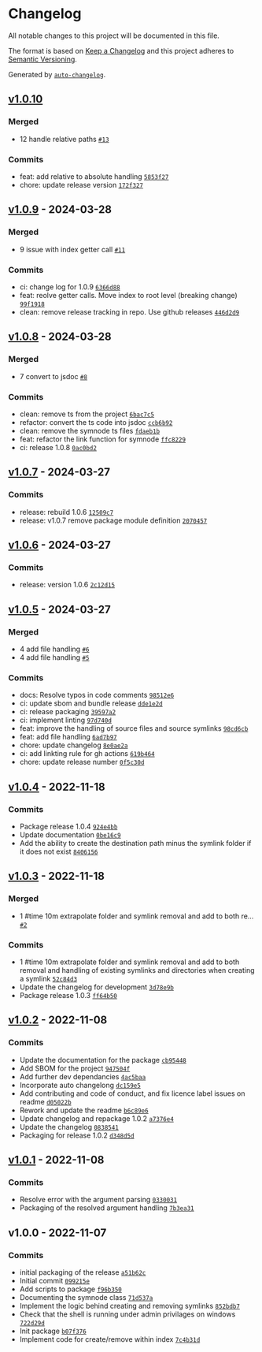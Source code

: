 # Changelog

All notable changes to this project will be documented in this file.

The format is based on [Keep a Changelog](https://keepachangelog.com/en/1.0.0/)
and this project adheres to [Semantic Versioning](https://semver.org/spec/v2.0.0.html).

Generated by [`auto-changelog`](https://github.com/CookPete/auto-changelog).

## [v1.0.10](https://github.com/elcapitansponge/symnode/compare/v1.0.9...v1.0.10)

### Merged

- 12 handle relative paths [`#13`](https://github.com/elcapitansponge/symnode/pull/13)

### Commits

- feat: add relative to absolute handling [`5853f27`](https://github.com/elcapitansponge/symnode/commit/5853f2771beaec611618f9a801947735151d1b76)
- chore: update release version [`172f327`](https://github.com/elcapitansponge/symnode/commit/172f3273273339208ff7e3157f99c38fdb46c90e)

## [v1.0.9](https://github.com/elcapitansponge/symnode/compare/v1.0.8...v1.0.9) - 2024-03-28

### Merged

- 9 issue with index getter call [`#11`](https://github.com/elcapitansponge/symnode/pull/11)

### Commits

- ci: change log for 1.0.9 [`6366d88`](https://github.com/elcapitansponge/symnode/commit/6366d88325d865c7720d9f953a2666c4e0bdb57e)
- feat: reolve getter calls. Move index to root level (breaking change) [`99f1918`](https://github.com/elcapitansponge/symnode/commit/99f19184dc9d98aa74a5a88c88a3ac04dade2347)
- clean: remove release tracking in repo. Use github releases [`446d2d9`](https://github.com/elcapitansponge/symnode/commit/446d2d9361826cec00b0d56d18e51d77554e97a3)

## [v1.0.8](https://github.com/elcapitansponge/symnode/compare/v1.0.7...v1.0.8) - 2024-03-28

### Merged

- 7 convert to jsdoc [`#8`](https://github.com/elcapitansponge/symnode/pull/8)

### Commits

- clean: remove ts from the project [`6bac7c5`](https://github.com/elcapitansponge/symnode/commit/6bac7c545bd1dbbd5ea4ad705fd78f4f00688863)
- refactor: convert the ts code into jsdoc [`ccb6b92`](https://github.com/elcapitansponge/symnode/commit/ccb6b923a82c4c7aee77b3fd38ca088d3e2bb819)
- clean: remove the symnode ts files [`fdaeb1b`](https://github.com/elcapitansponge/symnode/commit/fdaeb1bfbbff77b1d89e4d0912bf0daa71351e25)
- feat: refactor the link function for symnode [`ffc8229`](https://github.com/elcapitansponge/symnode/commit/ffc82293669cdba0391534f4c741c3eaba34ebaf)
- ci: release 1.0.8 [`0ac0bd2`](https://github.com/elcapitansponge/symnode/commit/0ac0bd272017990788133ce7a5cfdc73c4e3d95f)

## [v1.0.7](https://github.com/elcapitansponge/symnode/compare/v1.0.6...v1.0.7) - 2024-03-27

### Commits

- release: rebuild 1.0.6 [`12509c7`](https://github.com/elcapitansponge/symnode/commit/12509c7533a7fc59f2fb493789476ba9c27ec5a9)
- release: v1.0.7 remove package module definition [`2070457`](https://github.com/elcapitansponge/symnode/commit/20704579428746f78a9b6bcd7cab578bc79e197a)

## [v1.0.6](https://github.com/elcapitansponge/symnode/compare/v1.0.5...v1.0.6) - 2024-03-27

### Commits

- release: version 1.0.6 [`2c12d15`](https://github.com/elcapitansponge/symnode/commit/2c12d15dbb2a80bc9663c7c52c0592796255b458)

## [v1.0.5](https://github.com/elcapitansponge/symnode/compare/v1.0.4...v1.0.5) - 2024-03-27

### Merged

- 4 add file handling [`#6`](https://github.com/elcapitansponge/symnode/pull/6)
- 4 add file handling [`#5`](https://github.com/elcapitansponge/symnode/pull/5)

### Commits

- docs: Resolve typos in code comments [`98512e6`](https://github.com/elcapitansponge/symnode/commit/98512e670832ee72f81cc83c343300df5ce9147f)
- ci: update sbom and bundle release [`dde1e2d`](https://github.com/elcapitansponge/symnode/commit/dde1e2d35592f4fb6bdc251ca7dc7de9141caf63)
- ci: release packaging [`39597a2`](https://github.com/elcapitansponge/symnode/commit/39597a22085646246e64639981f02609b6af6e51)
- ci: implement linting [`97d740d`](https://github.com/elcapitansponge/symnode/commit/97d740d988071f03e7f3246e86dc42242b0a527a)
- feat: improve the handling of source files and source symlinks [`98cd6cb`](https://github.com/elcapitansponge/symnode/commit/98cd6cbb96b71f75d064db4da9a1700de52b1842)
- feat: add file handling [`6ad7b97`](https://github.com/elcapitansponge/symnode/commit/6ad7b9712dd6fd733fe7a23bb6fc06c30bf5946a)
- chore: update changelog [`8e0ae2a`](https://github.com/elcapitansponge/symnode/commit/8e0ae2ae446b6c75d631556d2375fbf255398f3e)
- ci: add linkting rule for gh actions [`619b464`](https://github.com/elcapitansponge/symnode/commit/619b46469206b1bc7c2968c30c480fe1dcde2f44)
- chore: update release number [`0f5c30d`](https://github.com/elcapitansponge/symnode/commit/0f5c30d07f66029f670734a3d5673a72cd322d4a)

## [v1.0.4](https://github.com/elcapitansponge/symnode/compare/v1.0.3...v1.0.4) - 2022-11-18

### Commits

- Package release 1.0.4 [`924e4bb`](https://github.com/elcapitansponge/symnode/commit/924e4bbdff87e455ce8b6167ed267ba5c29837f2)
- Update documentation [`0be16c9`](https://github.com/elcapitansponge/symnode/commit/0be16c91087eeb38ab40a596b7002991a6d93d34)
- Add the ability to create the destination path minus the symlink folder if it does not exist [`8406156`](https://github.com/elcapitansponge/symnode/commit/84061568f86ea7a4da96b986ecb60bd74875046c)

## [v1.0.3](https://github.com/elcapitansponge/symnode/compare/v1.0.2...v1.0.3) - 2022-11-18

### Merged

- 1 #time 10m extrapolate folder and symlink removal and add to both re… [`#2`](https://github.com/elcapitansponge/symnode/pull/2)

### Commits

- 1 #time 10m extrapolate folder and symlink removal and add to both removal and handling of existing symlinks and directories when creating a symlink [`52c84d3`](https://github.com/elcapitansponge/symnode/commit/52c84d317967484e09097f778d545edf5b75b7cb)
- Update the changelog for development [`3d78e9b`](https://github.com/elcapitansponge/symnode/commit/3d78e9b10bc30843b3bb3663721e3cd1cef788e7)
- Package release 1.0.3 [`ff64b50`](https://github.com/elcapitansponge/symnode/commit/ff64b5074c9515a6adf18a2755806b19d36cbaf3)

## [v1.0.2](https://github.com/elcapitansponge/symnode/compare/v1.0.1...v1.0.2) - 2022-11-08

### Commits

- Update the documentation for the package [`cb95448`](https://github.com/elcapitansponge/symnode/commit/cb954484a2f621005ebc2771d35a93f64ba3bf61)
- Add SBOM for the project [`947504f`](https://github.com/elcapitansponge/symnode/commit/947504f8d6052fb398ffd88715e4fafaa8d67905)
- Add further dev dependancies [`4ac5baa`](https://github.com/elcapitansponge/symnode/commit/4ac5baa5d1e9a0c8eda53460d6f5adb98ba33411)
- Incorporate auto changelong [`dc159e5`](https://github.com/elcapitansponge/symnode/commit/dc159e55027337342a1225bd119d2fcef7a7a738)
- Add contributing and code of conduct, and fix licence label issues on readme [`d05022b`](https://github.com/elcapitansponge/symnode/commit/d05022b7efd2427b5671f6e293c1f52c954c1552)
- Rework and update the readme [`b6c89e6`](https://github.com/elcapitansponge/symnode/commit/b6c89e6a0fa5a23c0576676745c9075d8705edd1)
- Update changelog and repackage 1.0.2 [`a7376e4`](https://github.com/elcapitansponge/symnode/commit/a7376e4b5b3e4ff8b806a7d36892f82815c8875b)
- Update the changelog [`0838541`](https://github.com/elcapitansponge/symnode/commit/0838541a6499d042644a15dc4aedf1192ff03925)
- Packaging for release 1.0.2 [`d348d5d`](https://github.com/elcapitansponge/symnode/commit/d348d5de3f2f6bf752198cef2e588c57119e8ae9)

## [v1.0.1](https://github.com/elcapitansponge/symnode/compare/v1.0.0...v1.0.1) - 2022-11-08

### Commits

- Resolve error with the argument parsing [`0330031`](https://github.com/elcapitansponge/symnode/commit/0330031b413a41ec67ac30e055d747c66058d785)
- Packaging of the resolved argument handling [`7b3ea31`](https://github.com/elcapitansponge/symnode/commit/7b3ea31ccc095d8286e08489930d21cf6af046bf)

## v1.0.0 - 2022-11-07

### Commits

- initial packaging of the release [`a51b62c`](https://github.com/elcapitansponge/symnode/commit/a51b62c39ba9408f3361231972a176efc5a640a0)
- Initial commit [`099215e`](https://github.com/elcapitansponge/symnode/commit/099215e2ab0925034994b383bfa60df718b4556d)
- Add scripts to package [`f96b350`](https://github.com/elcapitansponge/symnode/commit/f96b3502ef37d92dd0db25f9bf5e9265befda342)
- Documenting the symnode class [`71d537a`](https://github.com/elcapitansponge/symnode/commit/71d537ab9c3d9300cdf9da88e0204b3aa37c9caa)
- Implement the logic behind creating and removing symlinks [`852bdb7`](https://github.com/elcapitansponge/symnode/commit/852bdb761eabe1724b652c0950e12312f95dfeca)
- Check that the shell is running under admin privilages on windows [`722d29d`](https://github.com/elcapitansponge/symnode/commit/722d29d223a4f29bd3d6ba05b200a648e0274846)
- Init package [`b07f376`](https://github.com/elcapitansponge/symnode/commit/b07f3761313d16170505810debae7f8e7ce94d57)
- Implement code for create/remove within index [`7c4b31d`](https://github.com/elcapitansponge/symnode/commit/7c4b31d89f422772fab25fde9926cd624a1a045a)
